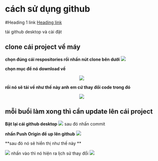 # cách sử dụng github

#Heading 1 link [Heading link](https://blog.tiendung.tech/ "https://blog.tiendung.tech/")

tải github desktop và cài đặt 



## clone cái project về máy 
**chọn đúng cái respositories rồi nhấn nút clone bên dưới**
 ![](https://i.imgur.com/ekmsNBZ.png)
 
**chọn mục để nó download về**

<p align="center">
  <img src="https://i.imgur.com/XZqQNzh.png" align="center" />
 </p>


 
**rồi nó sẽ tải về như thế này anh em cứ thay đổi code trong đó** 
<p align="center">
 <img src="https://i.imgur.com/ypRMXKj.png" align="center" />
 </p>




## mỗi buổi làm xong thì cần update lên cái project

**Bật lại cái github desktop**
![](https://i.imgur.com/lW0QOIE.png)
sau đó nhấn commit 

**nhấn Push Origin để up lên github**
![](https://i.imgur.com/8pybozq.png)

**sau đó nó sẽ hiển thị như thế này **

![](https://i.imgur.com/m37yeU2.png)
nhấn vào thì nó hiện ra lịch sử thay đổi 
![](https://i.imgur.com/TYENkr4.png)
